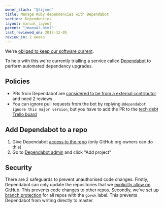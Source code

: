 ```yaml
---
owner_slack: "@tijmen"
title: Manage Ruby dependencies with Dependabot
section: Dependencies
layout: manual_layout
parent: "/manual.html"
last_reviewed_on: 2017-12-05
review_in: 2 weeks
---
```


We're [obliged to keep our software current][current].

To help with this we're currently trialling a service called [Dependabot][] to perform automated dependency upgrades.

## Policies

- PRs from Dependabot are [considered to be from a external contributor][ext] and need 2 reviews
- You can ignore pull requests from the bot by replying `@dependabot ignore this major version`, but you have to add the PR to the [tech debt Trello board][tech-debt]

## Add Dependabot to a repo

1. Give Dependabot [access to the repo][access] (only GitHub org owners can do this)
2. Go to [Dependabot admin][admin] and click "Add project"

## Security

There are 2 safeguards to prevent unauthorised code changes. Firstly, Dependabot can only update the repositories that we [explicitly allow on GitHub][access]. This prevents code changes to other repos. Secondly, we've [set up branch protection](/manual/configure-github-repo.html#auto-configuration) for all repos with the `govuk` label. This prevents Dependabot from writing directly to master.

[ext]: https://github.com/alphagov/govuk-rfcs/blob/master/rfc-052-pull-request-merging-process.md#a-change-from-an-external-contributor
[tech-debt]: https://trello.com/c/tBEHwkI9/62-wip-out-of-date-dependencies
[access]: https://github.com/organizations/alphagov/settings/installations/64726
[current]: /manual/keeping-software-current.html
[Dependabot]: https://dependabot.com
[admin]: https://app.dependabot.com/accounts/alphagov/repos
